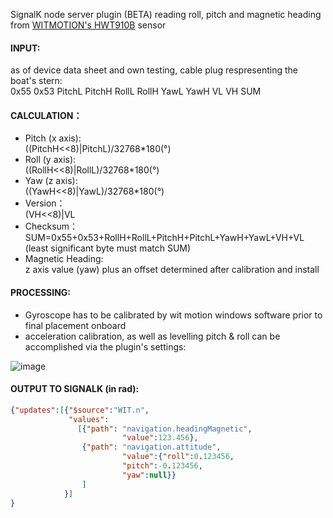 SignalK node server plugin (BETA) reading roll, pitch and magnetic heading from [WITMOTION's HWT910B](https://www.wit-motion.com/10-axis/witmotion-hwt901b-rs232-10.html) sensor

#### INPUT:
as of device data sheet and own testing, cable plug respresenting the boat's stern:  
0x55 0x53 PitchL PitchH RollL RollH YawL YawH VL VH SUM

#### CALCULATION：
- Pitch (x axis):  
((PitchH<<8)|PitchL)/32768*180(°) 
- Roll  (y axis):  
((RollH<<8)|RollL)/32768*180(°) 
- Yaw   (z axis):  
((YawH<<8)|YawL)/32768*180(°)
- Version：  
(VH<<8)|VL
- Checksum：  
SUM=0x55+0x53+RollH+RollL+PitchH+PitchL+YawH+YawL+VH+VL (least significant byte must match SUM)
- Magnetic Heading:  
z axis value (yaw) plus an offset determined after calibration and install

#### PROCESSING:
- Gyroscope has to be calibrated by wit motion windows software prior to final placement onboard
- acceleration calibration, as well as levelling pitch & roll can be accomplished via the plugin's settings:

![image](https://user-images.githubusercontent.com/18160302/184508872-12e1ac4a-4126-4b6c-8608-5f2ab67f3f2c.png)

#### OUTPUT TO SIGNALK (in rad):

```JSON
{"updates":[{"$source":"WIT.n",
             "values":
               [{"path": "navigation.headingMagnetic",
                         "value":123.456},
                {"path": "navigation.attitude",
                         "value":{"roll":0.123456,
                         "pitch":-0.123456,
                         "yaw":null}}
                ]
            }]
}
```
